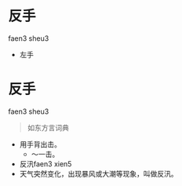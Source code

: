 # 反手
faen3 sheu3
- 左手

# 反手
faen3 sheu3
> 如东方言词典
- 用手背出击。
  - ～一击。
- 反汛faen3 xien5
- 天气突然变化，出现暴风或大潮等现象，叫做反汛。
